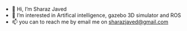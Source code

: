 - 👋 Hi, I’m Sharaz Javed
- 👀 I’m interested in Artifical intelligence, gazebo 3D simulator and ROS 
- 📫 you can to reach me by email me on sharazjaved@gmail.com

<!---
SharazJaved/SharazJaved is a ✨ special ✨ repository because its `README.md` (this file) appears on your GitHub profile.
You can click the Preview link to take a look at your changes.
--->
